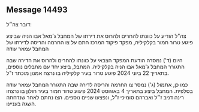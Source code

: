 ## Message 14493

דובר צה״ל:

צה"ל הודיע על כוונתו להחרים ולהרוס את דירתו של המחבל ג'מאל אבו הניה שביצע פיגוע טרור חמור בקלקיליה, מפקד פיקוד המרכז חתם על צו החרמה והריסה לדירתו של המחבל עמאר עודה

היום (ד') נמסרה הודעת המפקד הצבאי על כוונתו להחרים ולהרוס את הדירה שבה התגורר המחבל ג'מאל אבו הניה בקלקיליה. המחבל, ביצע יחד עם מחבלים נוספים, בתאריך 22 ביוני 2024 פיגוע טרור בעיר קלקיליה בו נרצח אמנון מוכתר ז"ל.

כמו כן, אתמול (ג') נמסר צו החרמה והריסה לדירה שבה התגורר המחבל עמאר עודה בסלפית. המחבל ביצע בתאריך 4 באוגוסט 2024 פיגוע טרור חמור בעיר חולון בו נרצחו רינה דניב ז״ל ואברהם סומיכי ז"ל, ונפצעו שניים נוספים. הצו נחתם לאחר שנדחתה השגה בעניינו.

